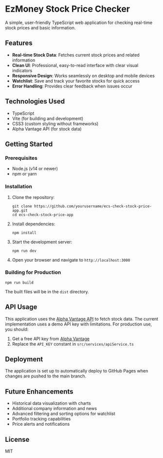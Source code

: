 # EzMoney Stock Price Checker

A simple, user-friendly TypeScript web application for checking real-time stock prices and basic information.

## Features

- **Real-time Stock Data**: Fetches current stock prices and related information
- **Clean UI**: Professional, easy-to-read interface with clear visual indicators
- **Responsive Design**: Works seamlessly on desktop and mobile devices
- **Watchlist**: Save and track your favorite stocks for quick access
- **Error Handling**: Provides clear feedback when issues occur

## Technologies Used

- TypeScript
- Vite (for building and development)
- CSS3 (custom styling without frameworks)
- Alpha Vantage API (for stock data)

## Getting Started

### Prerequisites

- Node.js (v14 or newer)
- npm or yarn

### Installation

1. Clone the repository:
   ```
   git clone https://github.com/yourusername/ecs-check-stock-price-app.git
   cd ecs-check-stock-price-app
   ```

2. Install dependencies:
   ```
   npm install
   ```

3. Start the development server:
   ```
   npm run dev
   ```

4. Open your browser and navigate to `http://localhost:3000`

### Building for Production

```
npm run build
```

The built files will be in the `dist` directory.

## API Usage

This application uses the [Alpha Vantage API](https://www.alphavantage.co/) to fetch stock data. The current implementation uses a demo API key with limitations. For production use, you should:

1. Get a free API key from [Alpha Vantage](https://www.alphavantage.co/support/#api-key)
2. Replace the `API_KEY` constant in `src/services/apiService.ts`

## Deployment

The application is set up to automatically deploy to GitHub Pages when changes are pushed to the main branch.

## Future Enhancements

- Historical data visualization with charts
- Additional company information and news
- Advanced filtering and sorting options for watchlist
- Portfolio tracking capabilities
- Price alerts and notifications

## License

MIT
